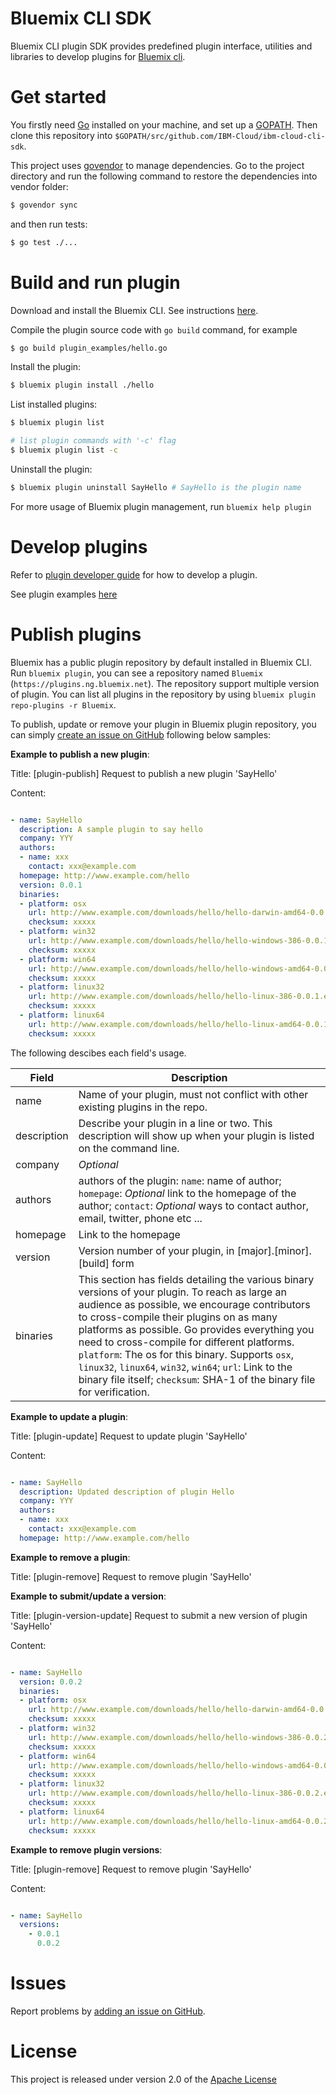 # Bluemix CLI SDK

Bluemix CLI plugin SDK provides predefined plugin interface, utilities and libraries to develop plugins for [Bluemix cli](https://clis.ng.bluemix.net).

# Get started

You firstly need [Go](http://www.golang.org) installed on your machine, and set up a [GOPATH](http://golang.org/doc/code.html#GOPATH). Then clone this repository into `$GOPATH/src/github.com/IBM-Cloud/ibm-cloud-cli-sdk`. 

This project uses [govendor](https://github.com/kardianos/govendor) to manage dependencies. Go to the project directory and run the following command to restore the dependencies into vendor folder:

```bash
$ govendor sync
```

and then run tests:

```bash
$ go test ./...
```

# Build and run plugin

Download and install the Bluemix CLI. See instructions [here](https://clis.ng.bluemix.net).

Compile the plugin source code with `go build` command, for example

```bash
$ go build plugin_examples/hello.go
```

Install the plugin:

```bash
$ bluemix plugin install ./hello
```

List installed plugins:

```bash
$ bluemix plugin list

# list plugin commands with '-c' flag
$ bluemix plugin list -c
```

Uninstall the plugin:

```bash
$ bluemix plugin uninstall SayHello # SayHello is the plugin name
```

For more usage of Bluemix plugin management, run `bluemix help plugin`

# Develop plugins

Refer to [plugin developer guide](https://github.com/IBM-Cloud/ibm-cloud-cli-sdk/blob/master/docs/plugin_developer_guide.md) for how to develop a plugin.

See plugin examples [here](https://github.com/IBM-Cloud/ibm-cloud-cli-sdk/tree/master/plugin_examples)

# Publish plugins

Bluemix has a public plugin repository by default installed in Bluemix CLI. Run `bluemix plugin`, you can see a repository named `Bluemix` (`https://plugins.ng.bluemix.net`). The repository support multiple version of plugin. You can list all plugins in the repository by using `bluemix plugin repo-plugins -r Bluemix`.

To publish, update or remove your plugin in Bluemix plugin repository, you can simply [create an issue on GitHub](https://github.com/IBM-Cloud/ibm-cloud-cli-sdk/issues/new) following below samples:

**Example to publish a new plugin**:

Title: [plugin-publish] Request to publish a new plugin 'SayHello'

Content:

```yaml

- name: SayHello
  description: A sample plugin to say hello
  company: YYY
  authors:
  - name: xxx
    contact: xxx@example.com
  homepage: http://www.example.com/hello
  version: 0.0.1
  binaries:
  - platform: osx
    url: http://www.example.com/downloads/hello/hello-darwin-amd64-0.0.1
    checksum: xxxxx
  - platform: win32
    url: http://www.example.com/downloads/hello/hello-windows-386-0.0.1.exe
    checksum: xxxxx
  - platform: win64
    url: http://www.example.com/downloads/hello/hello-windows-amd64-0.0.1.exe
    checksum: xxxxx
  - platform: linux32
    url: http://www.example.com/downloads/hello/hello-linux-386-0.0.1.exe
    checksum: xxxxx
  - platform: linux64
    url: http://www.example.com/downloads/hello/hello-linux-amd64-0.0.1.exe
    checksum: xxxxx
```

The following descibes each field's usage.

Field | Description
------ | ---------
name | Name of your plugin, must not conflict with other existing plugins in the repo.
description | Describe your plugin in a line or two. This description will show up when your plugin is listed on the command line.
company | *Optional*
authors | authors of the plugin: `name`: name of author; `homepage`: *Optional* link to the homepage of the author; `contact`: *Optional* ways to contact author, email, twitter, phone etc ...
homepage | Link to the homepage
version | Version number of your plugin, in [major].[minor].[build] form
binaries | This section has fields detailing the various binary versions of your plugin. To reach as large an audience as possible, we encourage contributors to cross-compile their plugins on as many platforms as possible. Go provides everything you need to cross-compile for different platforms. `platform`: The os for this binary. Supports `osx`, `linux32`, `linux64`, `win32`, `win64`; `url`: Link to the binary file itself; `checksum`: SHA-1 of the binary file for verification.

**Example to update a plugin**:

Title: [plugin-update] Request to update plugin 'SayHello'

Content:

```yaml

- name: SayHello
  description: Updated description of plugin Hello
  company: YYY
  authors:
  - name: xxx
    contact: xxx@example.com
  homepage: http://www.example.com/hello
```

**Example to remove a plugin**:

Title: [plugin-remove] Request to remove plugin 'SayHello'


**Example to submit/update a version**:

Title: [plugin-version-update] Request to submit a new version of plugin 'SayHello'

Content:

```yaml

- name: SayHello
  version: 0.0.2
  binaries:
  - platform: osx
    url: http://www.example.com/downloads/hello/hello-darwin-amd64-0.0.2
    checksum: xxxxx
  - platform: win32
    url: http://www.example.com/downloads/hello/hello-windows-386-0.0.2.exe
    checksum: xxxxx
  - platform: win64
    url: http://www.example.com/downloads/hello/hello-windows-amd64-0.0.2.exe
    checksum: xxxxx
  - platform: linux32
    url: http://www.example.com/downloads/hello/hello-linux-386-0.0.2.exe
    checksum: xxxxx
  - platform: linux64
    url: http://www.example.com/downloads/hello/hello-linux-amd64-0.0.2.exe
    checksum: xxxxx
```

**Example to remove plugin versions**:

Title: [plugin-remove] Request to remove plugin 'SayHello'

Content:

```yaml

- name: SayHello
  versions:
    - 0.0.1
      0.0.2
```

# Issues

Report problems by [adding an issue on GitHub](https://github.com/IBM-Cloud/ibm-cloud-cli-sdk/issues/new).

# License

This project is released under version 2.0 of the [Apache License](https://github.com/IBM-Cloud/ibm-cloud-cli-sdk/blob/master/LICENSE)





